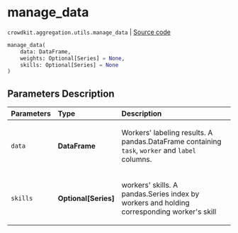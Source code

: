 # manage_data
`crowdkit.aggregation.utils.manage_data` | [Source code](https://github.com/Toloka/crowd-kit/blob/v1.1.0/crowdkit/aggregation/utils.py#L82)

```python
manage_data(
    data: DataFrame,
    weights: Optional[Series] = None,
    skills: Optional[Series] = None
)
```

## Parameters Description

| Parameters | Type | Description |
| :----------| :----| :-----------|
`data`|**DataFrame**|<p>Workers&#x27; labeling results. A pandas.DataFrame containing `task`, `worker` and `label` columns.</p>
`skills`|**Optional\[Series\]**|<p>workers&#x27; skills. A pandas.Series index by workers and holding corresponding worker&#x27;s skill</p>

